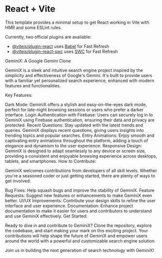 # React + Vite

This template provides a minimal setup to get React working in Vite with HMR and some ESLint rules.

Currently, two official plugins are available:

- [@vitejs/plugin-react](https://github.com/vitejs/vite-plugin-react/blob/main/packages/plugin-react/README.md) uses [Babel](https://babeljs.io/) for Fast Refresh
- [@vitejs/plugin-react-swc](https://github.com/vitejs/vite-plugin-react-swc) uses [SWC](https://swc.rs/) for Fast Refresh


GeminiX: A Google Gemini Clone

GeminiX is a sleek and intuitive search engine project inspired by the simplicity and effectiveness of Google's Gemini. It's built to provide users with a familiar yet personalized search experience, enhanced with modern features and functionalities.

Key Features:

Dark Mode: GeminiX offers a stylish and easy-on-the-eyes dark mode, perfect for late-night browsing sessions or users who prefer a darker interface.
Login Authentication with Firebase: Users can securely log in to GeminiX using Firebase authentication, ensuring their data and privacy are protected.
Recent Questions: Stay updated with the latest trends and queries. GeminiX displays recent questions, giving users insights into trending topics and popular searches.
Entry Animations: Enjoy smooth and captivating entry animations throughout the platform, adding a touch of elegance and dynamism to the user experience.
Responsive Design: GeminiX is designed to adapt seamlessly to any device or screen size, providing a consistent and enjoyable browsing experience across desktops, tablets, and smartphones.
How to Contribute:

GeminiX welcomes contributions from developers of all skill levels. Whether you're a seasoned coder or just getting started, there are plenty of ways to get involved:

Bug Fixes: Help squash bugs and improve the stability of GeminiX.
Feature Requests: Suggest new features or enhancements to make GeminiX even better.
UI/UX Improvements: Contribute your design skills to refine the user interface and user experience.
Documentation: Enhance project documentation to make it easier for users and contributors to understand and use GeminiX effectively.
Get Started:

Ready to dive in and contribute to GeminiX? Clone the repository, explore the codebase, and start making your mark on this exciting project. Your contributions will help shape the future of GeminiX and empower users around the world with a powerful and customizable search engine solution.

Join us in building the next generation of search technology with GeminiX!
